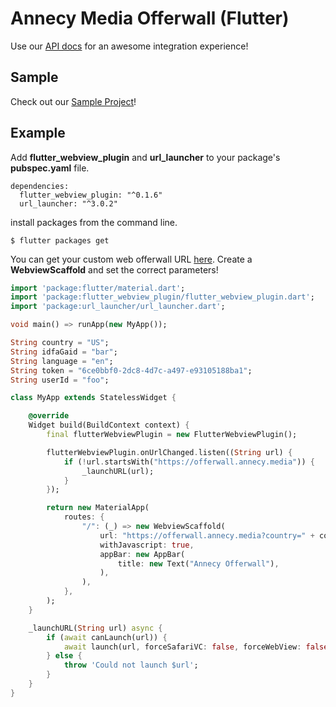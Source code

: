 # Annecy Media Offerwall (Flutter)

Use our [API docs](https://admin.annecy.media/docs) for an awesome integration experience!

## Sample

Check out our [Sample Project](https://github.com/gdmobile/annecy-media-docs/tree/master/offerwall-flutter/sample/index.html)!

## Example

Add **flutter_webview_plugin** and **url_launcher** to your package's **pubspec.yaml** file.

```
dependencies:
  flutter_webview_plugin: "^0.1.6"
  url_launcher: "^3.0.2"
```

install packages from the command line.

```
$ flutter packages get
```

You can get your custom web offerwall URL [here](https://admin.annecy.media/offerwall). Create a **WebviewScaffold** and set the correct parameters!

``` dart
import 'package:flutter/material.dart';
import 'package:flutter_webview_plugin/flutter_webview_plugin.dart';
import 'package:url_launcher/url_launcher.dart';

void main() => runApp(new MyApp());

String country = "US";
String idfaGaid = "bar";
String language = "en";
String token = "6ce0bbf0-2dc8-4d7c-a497-e93105188ba1";
String userId = "foo";

class MyApp extends StatelessWidget {

    @override
    Widget build(BuildContext context) {
        final flutterWebviewPlugin = new FlutterWebviewPlugin();

        flutterWebviewPlugin.onUrlChanged.listen((String url) {
            if (!url.startsWith("https://offerwall.annecy.media")) {
                _launchURL(url);
            }
        });

        return new MaterialApp(
            routes: {
                "/": (_) => new WebviewScaffold(
                    url: "https://offerwall.annecy.media?country=" + country + "&language=" + language + "&idfa_gaid=" + idfaGaid + "&token=" + token + "&user_id=" + userId + "&platform=android",
                    withJavascript: true,
                    appBar: new AppBar(
                        title: new Text("Annecy Offerwall"),
                    ),
                ),
            },
        );
    }

    _launchURL(String url) async {
        if (await canLaunch(url)) {
            await launch(url, forceSafariVC: false, forceWebView: false);
        } else {
            throw 'Could not launch $url';
        }
    }
}
```
